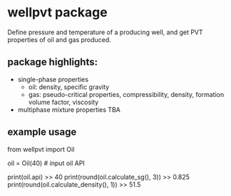 # wellpvt package

Define pressure and temperature of a producing well, and get PVT properties of oil and gas produced.

## package highlights:
- single-phase properties
    - oil: density, specific gravity
    - gas: pseudo-critical properties, compressibility, density, formation volume factor, viscosity
- multiphase mixture properties TBA

## example usage
from wellpvt import Oil

oil = Oil(40) # input oil API

print(oil.api)
\>> 40
print(round(oil.calculate_sg(), 3))
\>> 0.825
print(round(oil.calculate_density(), 1))
\>> 51.5